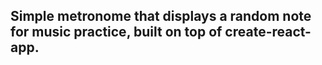 ## Simple metronome that displays a random note for music practice, built on top of create-react-app.